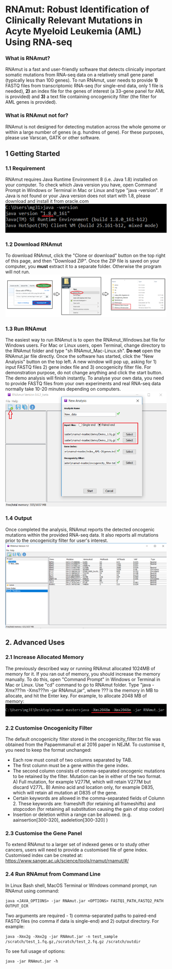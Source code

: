 # RNAmut: Robust Identification of Clinically Relevant Mutations in Acyte Myeloid Leukemia (AML) Using RNA-seq

### **What is RNAmut?**
RNAmut is a fast and user-friendly software that detects clinically important somatic mutations from RNA-seq data on a relatively small gene panel (typically less than 100 genes). To run RNAmut, user needs to provide **1)** FASTQ files from transcriptomic RNA-seq (for single-end data, only 1 file is needed), **2)** an index file for the genes of interest (a 33-gene panel for AML is provided) and **3)** a text file containing oncogenicity filter (the filter for AML genes is provided).

### **What is RNAmut not for?**
RNAmut is not designed for detecting mutation across the whole genome or within a large number of genes (e.g. hundres of gene). For these purposes, please use Varscan, GATK or other software.


## **1 Getting Started** 
### **1.1 Requirement** 
RNAmut requires Java Runtime Environment 8 (i.e. Java 1.8) installed on your computer. To check which Java version you have, open Command Prompt in Windows or Terminal in Mac or Linux and type "java -version". If Java is not found or your Java version does not start with 1.8, please download and install it from oracle.com \
![Alt text](/demo/img/java.png)

### **1.2 Download RNAmut**
To download RNAmut, click the "Clone or download" button on the top right of this page, and then "Download ZIP". Once the ZIP file is saved on your computer, you **must** extract it to a separate folder. Otherwise the program will not run. \
![Alt text](/demo/img/download.png)

### **1.3 Run RNAmut**
The easiest way to run RNAmut is to open the RNAmut_Windows.bat file for Windows users. For Mac or Linux users, open Terminal, change directory to the RNAmut folder and type "sh RNAmut_Mac-Linux.sh". **Do not** open the RNAmut.jar file directly. Once the software has started, click the "New Analysis" button on the top left. A new window will pop up, asking for 1) input FASTQ files 2) gene index file and 3) oncogenicity filter file. For demonstration purpose, do not change anything and click the start button. The demo analysis will finish instantly. To analyse your own data, you need to provide FASTQ files from your own experiments and real RNA-seq data normally take 10-20 minutes depending on computers.\
![Alt text](/demo/img/run.png)

### **1.4 Output**
Once completed the analysis, RNAmut reports the detected oncogenic mutations within the provided RNA-seq data. It also reports all mutations prior to the oncogenicity filter for user's interest.
![Alt text](/demo/img/output.png)


## **2. Advanced Uses**
### **2.1 Increase Allocated Memory**
The previously described way or running RNAmut allocated 1024MB of memory for it. If you ran out of memory, you should increase the memory manually. To do this, open "Command Prompt" in Windows or Terminal in Mac or Linux. Use "cd" command to go to RNAmut folder. Type "java -Xmx???m -Xms???m -jar RNAmut.jar", where ??? is the memory in MB to allocate, and hit the Enter key. For example, to allocate 2048 MB of memory:
![Alt text](/demo/img/java_mem.png)

### **2.2 Customise Oncogenicity Filter**
The default oncogenicity filter stored in the oncogenicity_filter.txt file was obtained from the Papaemmanuil et al 2016 paper in NEJM. To customise it, you need to keep the format unchanged:
  - Each row must consit of two columns separated by TAB. 
  - The first column must be a gene within the gene index.
  - The second column consists of comma-separated oncogenic mutations to be retained by the filter. Mutation can be in either of the two format. A) Full mutation, for example V277M, which will retain V277M but discard V277L. B) Amino acid and location only, for example D835, which will retain all mutation at D835 of the gene.
  - Certain keywords are allowed in the comma-separated fields of Column 2. These keywords are: frameshift (for retaining all frameshifts) and stopcodon (for retaining all substitution causing the gain of stop codon)
  - Insertion or deletion within a range can be allowed. (e.g. aainsertion[300-320], aadeletion[300-320] )

### **2.3 Customise the Gene Panel**
To extend RNAmut to a larger set of indexed genes or to study other cancers, users will need to provide a customised file of gene index. Customised index can be created at: 
https://www.sanger.ac.uk/science/tools/rnamut/rnamut/#/

### **2.4 Run RNAmut from Command Line**
In Linux Bash shell, MacOS Terminal or Windows command prompt, run RNAmut using command:

    java <JAVA_OPTIONS> -jar RNAmut.jar <OPTIONS> FASTQ1_PATH,FASTQ2_PATH OUTPUT_DIR

Two arguments are required - 1) comma-separated paths to paired-end FASTQ files (no comma if data is single-end) and 2) output directory.
For example:

    java -Xmx2g -Xmx2g -jar RNAmut.jar -n test_sample /scratch/test_1.fq.gz,/scratch/test_2.fq.gz /scratch/outdir
	
To see full usage of options:

	java -jar RNAmut.jar -h

